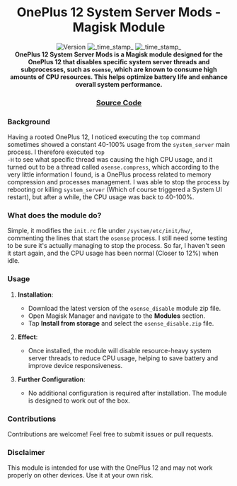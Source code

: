 <h1 align="center">OnePlus 12 System Server Mods - Magisk Module</h1>

<div align="center">
  <!-- Version -->
    <img src="https://img.shields.io/badge/Version-v1.0-blue.svg?longCache=true&style=popout-square"
      alt="Version" />
  <!-- Last Updated -->
    <img src="https://img.shields.io/badge/Updated-October%208,%202024-green.svg?longCache=true&style=flat-square"
      alt="_time_stamp_" />
  <!-- Min Magisk -->
    <img src="https://img.shields.io/badge/MinMagisk-24.0-red.svg?longCache=true&style=flat-square"
      alt="_time_stamp_" />
</div>

<div align="center">
  <strong>OnePlus 12 System Server Mods is a Magisk module designed for the OnePlus 12 that disables specific system server threads and subprocesses, such as <code>osense</code>, which are known to consume high amounts of CPU resources. This helps optimize battery life and enhance overall system performance.</strong>
</div>

<div align="center">
  <h3>
    <a href="https://github.com/Durocks/Oneplus-12-System-Server-Mods">
      Source Code
    </a>
  </h3>
</div>

### Background
Having a rooted OnePlus 12, I noticed executing the <code>top</code> command sometimes showed a constant 40-100% usage from the <code>system_server</code> main process. I therefore executed <code>top -H</code> to see what specific thread was causing the high CPU usage, and it turned out to be a thread called <code>osense.compress</code>, which according to the very little information I found, is a OnePlus process related to memory compression and processes management. I was able to stop the process by rebooting or killing <code>system_server</code> (Which of course triggered a System UI restart), but after a while, the CPU usage was back to 40-100%.

### What does the module do?
Simple, it modifies the <code>init.rc</code> file under <code>/system/etc/init/hw/</code>, commenting the lines that start the <code>osense</code> process. I still need some testing to be sure it's actually managing to stop the process. So far, I haven't seen it start again, and the CPU usage has been normal (Closer to 12%) when idle.

### Usage
1. **Installation**:
   - Download the latest version of the `osense_disable` module zip file.
   - Open Magisk Manager and navigate to the **Modules** section.
   - Tap **Install from storage** and select the `osense_disable.zip` file.

2. **Effect**:
   - Once installed, the module will disable resource-heavy system server threads to reduce CPU usage, helping to save battery and improve device responsiveness.

3. **Further Configuration**:
   - No additional configuration is required after installation. The module is designed to work out of the box.

### Contributions
Contributions are welcome! Feel free to submit issues or pull requests.

### Disclaimer
This module is intended for use with the OnePlus 12 and may not work properly on other devices. Use it at your own risk.
